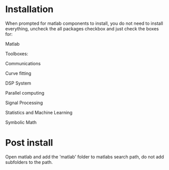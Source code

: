 # Installation

When prompted for matlab components to install, you do not need to install everything, uncheck the all packages checkbox and just check the boxes for:

Matlab

Toolboxes:

Communications

Curve fitting

DSP System

Parallel computing

Signal Processing

Statistics and Machine Learning

Symbolic Math

# Post install

Open matlab and add the 'matlab' folder to matlabs search path, do not add subfolders to the path.
